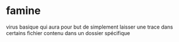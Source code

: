 # famine
 virus basique qui aura pour but de simplement laisser une trace dans certains fichier contenu dans un dossier spécifique
